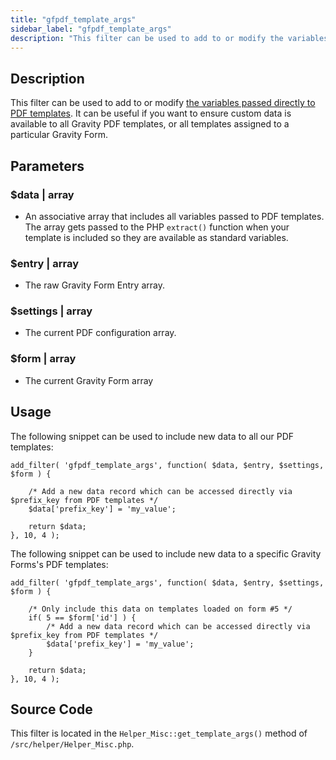 ```yaml
---
title: "gfpdf_template_args"
sidebar_label: "gfpdf_template_args"
description: "This filter can be used to add to or modify the variables passed directly to PDF templates."
---
```


## Description 

This filter can be used to add to or modify [the variables passed directly to PDF templates](../first-custom-pdf.md#variables-available). It can be useful if you want to ensure custom data is available to all Gravity PDF templates, or all templates assigned to a particular Gravity Form.

## Parameters 

### $data | array
*  An associative array that includes all variables passed to PDF templates. The array gets passed to the PHP `extract()` function when your template is included so they are available as standard variables. 

### $entry | array
*  The raw Gravity Form Entry array.

### $settings | array
*  The current PDF configuration array.

### $form | array
*  The current Gravity Form array

## Usage 

The following snippet can be used to include new data to all our PDF templates:

```
add_filter( 'gfpdf_template_args', function( $data, $entry, $settings, $form ) {

	/* Add a new data record which can be accessed directly via $prefix_key from PDF templates */
	$data['prefix_key'] = 'my_value';

	return $data;
}, 10, 4 );
```

The following snippet can be used to include new data to a specific Gravity Forms's PDF templates:

```
add_filter( 'gfpdf_template_args', function( $data, $entry, $settings, $form ) {

	/* Only include this data on templates loaded on form #5 */
	if( 5 == $form['id'] ) {
		/* Add a new data record which can be accessed directly via $prefix_key from PDF templates */
		$data['prefix_key'] = 'my_value';
	}

	return $data;
}, 10, 4 );
```

## Source Code 

This filter is located in the `Helper_Misc::get_template_args()` method of `/src/helper/Helper_Misc.php`.